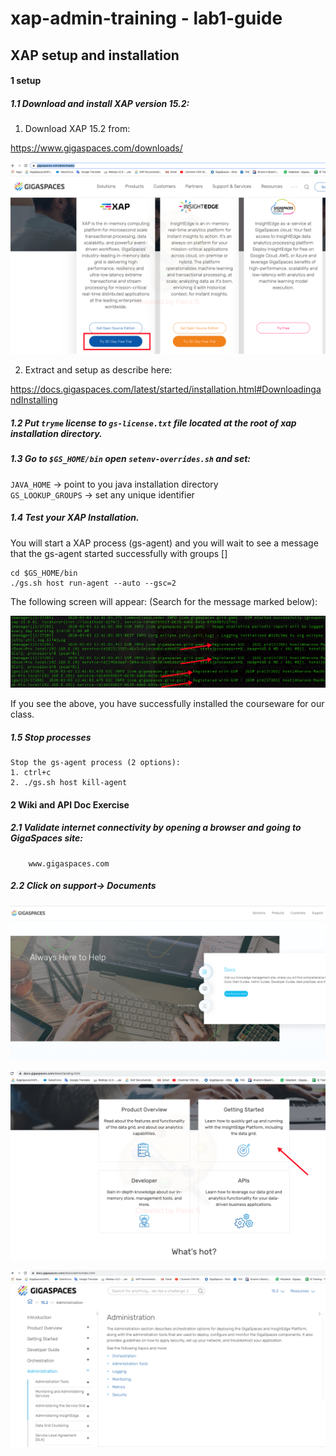 # xap-admin-training - lab1-guide

## XAP setup and installation

#### 1 setup

##### 1.1 Download and install XAP version 15.2:

1. Download XAP 15.2 from:

https://www.gigaspaces.com/downloads/

![snapshot](Pictures/Picture1.png)

2. Extract and setup as describe here:

https://docs.gigaspaces.com/latest/started/installation.html#DownloadingandInstalling


##### 1.2 Put `tryme` license to `gs-license.txt` file located at the root of xap installation directory.

##### 1.3 Go to `$GS_HOME/bin` open `setenv-overrides.sh` and set: <br>
   `JAVA_HOME` -> point to you java installation directory <br>
   `GS_LOOKUP_GROUPS` -> set any unique identifier
   
##### 1.4 Test your XAP Installation. <br>
   You will start a XAP process (gs-agent) and you will wait to see a message that the gs-agent started successfully with groups [<your user group>]
   
    cd $GS_HOME/bin
    ./gs.sh host run-agent --auto --gsc=2
   
   The following screen will appear:
   (Search for the message marked below):
   
![Screenshot](./Pictures/Picture2.png)
   
   If you see the above, you have successfully installed the courseware for our class.
   
##### 1.5	Stop processes
    Stop the gs-agent process (2 options):
    1. ctrl+c
    2. ./gs.sh host kill-agent

#### 2	Wiki and API Doc Exercise  

##### 2.1 Validate internet connectivity by opening a browser and going to GigaSpaces site: 
        www.gigaspaces.com
##### 2.2 Click on support-> Documents

![Screenshot](./Pictures/Picture3.png)


![Screenshot](./Pictures/Picture4.png)        

![Screenshot](./Pictures/Picture5.png)     